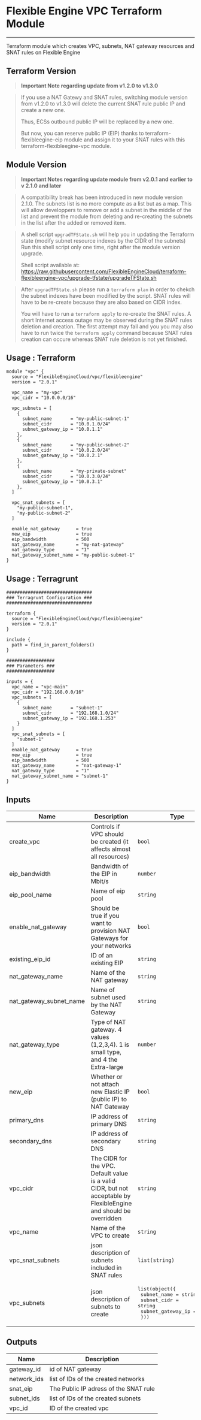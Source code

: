 # Flexible Engine VPC Terraform Module
---

Terraform module which creates VPC, subnets, NAT gateway resources and SNAT rules on Flexible Engine

## Terraform Version

> **Important Note regarding update from v1.2.0 to v1.3.0**

> If you use a NAT Gatewy and SNAT rules, switching module version from v1.2.0 to v1.3.0 will delete the current SNAT rule public IP and create a new one.
>
> Thus, ECSs outbound public IP will be replaced by a new one.
>
> But now, you can reserve public IP (EIP) thanks to terraform-flexibleegine-eip module and assign it to your SNAT rules with this terraform-flexibleegine-vpc module.

## Module Version

> **Important Notes regarding update module from v2.0.1 and earlier to v 2.1.0 and later**

> A compatibility break has been introduced in new module version 2.1.0. The subnets list is no more compute as a list but as a map.
> This will allow developpers to remove or add a subnet in the middle of the list and prevent the module from deleting and re-creating the subnets in the list after the added or removed item.

> A shell script `upgradTFState.sh` will help you in updating the Terraform state (modify subnet resource indexes by the CIDR of the subnets)
> Run this shell script only one time, right after the module version upgrade.
>
> Shell script available at: https://raw.githubusercontent.com/FlexibleEngineCloud/terraform-flexibleengine-vpc/upgrade-tfstate/upgradeTFState.sh

> After `upgradTFState.sh` please run a `terraform plan` in order to chekch the subnet indexes have been modified by the script. SNAT rules will have to be re-create because they are also based on CIDR index.
>
> You will have to run a `terraform apply` to re-create the SNAT rules. A short Internet access outage may be observed during the SNAT rules deletion and creation. The first attempt may fail and you you may also have to run twice the `terraform apply` command because SNAT rules creation can occure whereas SNAT rule deletion is not yet finished.


## Usage : Terraform

```hcl
module "vpc" {
  source = "FlexibleEngineCloud/vpc/flexibleengine"
  version = "2.0.1"

  vpc_name = "my-vpc"
  vpc_cidr = "10.0.0.0/16"

  vpc_subnets = [
    {
      subnet_name       = "my-public-subnet-1"
      subnet_cidr       = "10.0.1.0/24"
      subnet_gateway_ip = "10.0.1.1"
    },
    {
      subnet_name       = "my-public-subnet-2"
      subnet_cidr       = "10.0.2.0/24"
      subnet_gateway_ip = "10.0.2.1"
    },
    {
      subnet_name       = "my-private-subnet"
      subnet_cidr       = "10.0.3.0/24"
      subnet_gateway_ip = "10.0.3.1"
    },
  ]

  vpc_snat_subnets = [
    "my-public-subnet-1",
    "my-public-subnet-2"
  ]

  enable_nat_gateway      = true
  new_eip                 = true
  eip_bandwidth           = 500
  nat_gateway_name        = "my-nat-gateway"
  nat_gateway_type        = "1"
  nat_gateway_subnet_name = "my-public-subnet-1"
}
```

## Usage : Terragrunt

```hcl
################################
### Terragrunt Configuration ###
################################

terraform {
  source = "FlexibleEngineCloud/vpc/flexibleengine"
  version = "2.0.1"
}

include {
  path = find_in_parent_folders()
}

##################
### Parameters ###
##################

inputs = {
  vpc_name = "vpc-main"
  vpc_cidr = "192.168.0.0/16"
  vpc_subnets = [
    {
      subnet_name       = "subnet-1"
      subnet_cidr       = "192.168.1.0/24"
      subnet_gateway_ip = "192.168.1.253"
    }
  ]
  vpc_snat_subnets = [
    "subnet-1"
  ]
  enable_nat_gateway      = true
  new_eip                 = true
  eip_bandwidth           = 500
  nat_gateway_name        = "nat-gateway-1"
  nat_gateway_type        = "1"
  nat_gateway_subnet_name = "subnet-1"
}

```

## Inputs

| Name | Description | Type | Default | Required |
|------|-------------|------|---------|:-----:|
| create\_vpc | Controls if VPC should be created (it affects almost all resources) | `bool` | `true` | no |
| eip\_bandwidth | Bandwidth of the EIP in Mbit/s | `number` | n/a | yes |
| eip\_pool\_name | Name of eip pool | `string` | `"admin_external_net"` | no |
| enable\_nat\_gateway | Should be true if you want to provision NAT Gateways for your networks | `bool` | `false` | no |
| existing\_eip\_id | ID of an existing EIP | `string` | n/a | yes |
| nat\_gateway\_name | Name of the NAT gateway | `string` | `""` | no |
| nat\_gateway\_subnet\_name | Name of subnet used by the NAT Gateway | `string` | `""` | no |
| nat\_gateway\_type | Type of NAT gateway. 4 values (1,2,3,4). 1 is small type, and 4 the Extra-large | `number` | `"1"` | no |
| new\_eip | Whether or not attach new Elastic IP (public IP) to NAT Gateway | `bool` | `false` | no |
| primary\_dns | IP address of primary DNS | `string` | `"100.125.0.41"` | no |
| secondary\_dns | IP address of secondary DNS | `string` | `"100.126.0.41"` | no |
| vpc\_cidr | The CIDR for the VPC. Default value is a valid CIDR, but not acceptable by FlexibleEngine and should be overridden | `string` | `"0.0.0.0/0"` | no |
| vpc\_name | Name of the VPC to create | `string` | `"vpc-main"` | no |
| vpc\_snat\_subnets | json description of subnets included in SNAT rules | `list(string)` | `[]` | no |
| vpc\_subnets | json description of subnets to create | <pre>list(object({<br>    subnet_name       = string<br>    subnet_cidr       = string<br>    subnet_gateway_ip = string<br>  }))</pre> | `[]` | no |

## Outputs

| Name | Description |
|------|-------------|
| gateway\_id | id of NAT gateway |
| network\_ids | list of IDs of the created networks |
| snat\_eip | The Public IP adress of the SNAT rule |
| subnet\_ids | list of IDs of the created subnets |
| vpc\_id | ID of the created vpc |


